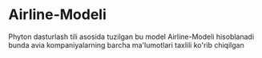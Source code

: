 # Airline-Modeli
Phyton dasturlash tili asosida tuzilgan bu model Airline-Modeli hisoblanadi bunda avia kompaniyalarning barcha ma'lumotlari taxlili ko'rib chiqilgan
